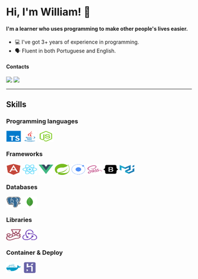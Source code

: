 # Hi, I'm William!  👋

#### I'm a learner who uses programming to make other people's lives easier. 

- 💻 I've got 3+ years of experience in programming.
- 🗣️ Fluent in both Portuguese and English.

#### Contacts
<div>
  <a href="https://www.linkedin.com/in/williamcesarmg" target="_blank" rel="noopener"><img src="https://img.shields.io/badge/Linkedin-396aef?style=for-the-badge&logo=linkedin&logoColor=white" /></a>
  <a href="mailto: williamct.dev@gmail.com"><img src="https://img.shields.io/badge/Gmail-e54040?style=for-the-badge&logo=gmail&logoColor=white" /></a>
</div>

---

## Skills

### Programming languages
<div>
  <img align="center" alt="Ts" height="30" width="40" src="https://raw.githubusercontent.com/devicons/devicon/master/icons/typescript/typescript-plain.svg">
  <img align="center" alt="Java" height="30" width="40" src="https://raw.githubusercontent.com/devicons/devicon/master/icons/java/java-original.svg">
  <img align="center" alt="Node" height="30" width="40" src="https://raw.githubusercontent.com/devicons/devicon/master/icons/nodejs/nodejs-original.svg">
</div>

### Frameworks
<div>
  <img align="center" alt="Angular" height="30" width="40" src="https://raw.githubusercontent.com/devicons/devicon/master/icons/angularjs/angularjs-plain.svg">
  <img align="center" alt="React" height="30" width="40" src="https://raw.githubusercontent.com/devicons/devicon/master/icons/react/react-original.svg">
  <img align="center" alt="Vue" height="30" width="40" src="https://raw.githubusercontent.com/devicons/devicon/master/icons/vuejs/vuejs-original.svg">
  <img align="center" alt="Spring" height="30" width="40" src="https://raw.githubusercontent.com/devicons/devicon/master/icons/spring/spring-original.svg">
  <img align="center" alt="ionic" height="30" width="40" src="https://raw.githubusercontent.com/devicons/devicon/master/icons/ionic/ionic-original.svg">
  <img align="center" alt="sass" height="30" width="40" src="https://raw.githubusercontent.com/devicons/devicon/master/icons/sass/sass-original.svg">
  <img align="center" alt="bootstrap" height="30" width="40" src="https://raw.githubusercontent.com/devicons/devicon/master/icons/bootstrap/bootstrap-plain.svg">
  <img align="center" alt="material" height="30" width="40" src="https://raw.githubusercontent.com/devicons/devicon/master/icons/materialui/materialui-original.svg">
</div>

### Databases
<div>
  <img align="center" alt="postgres" height="30" width="40" src="https://raw.githubusercontent.com/devicons/devicon/master/icons/postgresql/postgresql-original.svg">
  <img align="center" alt="mongo" height="30" width="40" src="https://raw.githubusercontent.com/devicons/devicon/master/icons/mongodb/mongodb-original.svg">
</div>

### Libraries
<div>
  <img align="center" alt="jest" height="30" width="40" src="https://raw.githubusercontent.com/devicons/devicon/master/icons/jest/jest-plain.svg">
  <img align="center" alt="redux" height="30" width="40" src="https://raw.githubusercontent.com/devicons/devicon/master/icons/redux/redux-original.svg">
</div>

### Container & Deploy
<div>
  <img align="center" alt="docker" height="30" width="40" src="https://raw.githubusercontent.com/devicons/devicon/master/icons/docker/docker-plain.svg">
  <img align="center" alt="heroku" height="30" width="40" src="https://raw.githubusercontent.com/devicons/devicon/master/icons/heroku/heroku-plain.svg">
</div>
